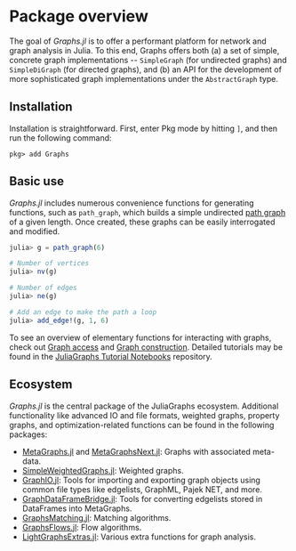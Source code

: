 # Package overview

The goal of _Graphs.jl_ is to offer a performant platform for network and graph analysis in Julia. To this end, Graphs offers both (a) a set of simple, concrete graph implementations -- `SimpleGraph` (for undirected graphs) and `SimpleDiGraph` (for directed graphs), and (b) an API for the development of more sophisticated graph implementations under the `AbstractGraph` type.

## Installation

Installation is straightforward. First, enter Pkg mode by hitting `]`, and then run the following command:

```julia-repl
pkg> add Graphs
```

## Basic use

_Graphs.jl_ includes numerous convenience functions for generating functions, such as `path_graph`, which builds a simple undirected [path graph](https://en.wikipedia.org/wiki/Path_graph) of a given length. Once created, these graphs can be easily interrogated and modified.

```julia
julia> g = path_graph(6)

# Number of vertices
julia> nv(g)

# Number of edges
julia> ne(g)

# Add an edge to make the path a loop
julia> add_edge!(g, 1, 6)
```

To see an overview of elementary functions for interacting with graphs, check out [Graph access](@ref) and [Graph construction](@ref).
Detailed tutorials may be found in the [JuliaGraphs Tutorial Notebooks](https://github.com/JuliaGraphs/JuliaGraphsTutorials) repository.

## Ecosystem

_Graphs.jl_ is the central package of the JuliaGraphs ecosystem. Additional functionality like advanced IO and file formats, weighted graphs, property graphs, and optimization-related functions can be found in the following packages:

- [MetaGraphs.jl](https://github.com/JuliaGraphs/MetaGraphs.jl) and [MetaGraphsNext.jl](https://github.com/JuliaGraphs/MetaGraphsNext.jl): Graphs with associated meta-data.
- [SimpleWeightedGraphs.jl](https://github.com/JuliaGraphs/SimpleWeightedGraphs.jl): Weighted graphs.
- [GraphIO.jl](https://github.com/JuliaGraphs/GraphIO.jl): Tools for importing and exporting graph objects using common file types like edgelists, GraphML, Pajek NET, and more.
- [GraphDataFrameBridge.jl](https://github.com/JuliaGraphs/GraphDataFrameBridge.jl): Tools for converting edgelists stored in DataFrames into MetaGraphs.
- [GraphsMatching.jl](https://github.com/JuliaGraphs/GraphsMatching.jl): Matching algorithms.
- [GraphsFlows.jl](https://github.com/JuliaGraphs/GraphsFlows.jl): Flow algorithms.
- [LightGraphsExtras.jl](https://github.com/JuliaGraphs/LightGraphsExtras.jl): Various extra functions for graph analysis.
